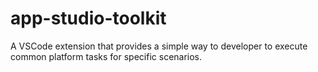 # app-studio-toolkit
A VSCode extension that provides a simple way to developer to execute common platform tasks for specific scenarios.

